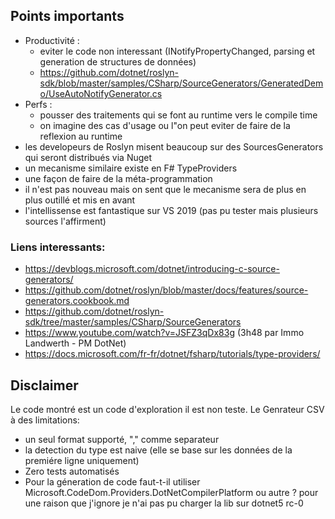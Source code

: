 ## Points importants

* Productivité : 
  * eviter le code non interessant (INotifyPropertyChanged, parsing et generation de structures de données)
  * https://github.com/dotnet/roslyn-sdk/blob/master/samples/CSharp/SourceGenerators/GeneratedDemo/UseAutoNotifyGenerator.cs
* Perfs : 
    * pousser des traitements qui se font au runtime vers le compile time
    * on imagine des cas d'usage ou l"on peut eviter de faire de la reflexion au runtime
* les developeurs de Roslyn misent beaucoup sur des SourcesGenerators qui seront distribués via Nuget
* un mecanisme similaire existe en F# TypeProviders
* une façon de faire de la méta-programmation
* il n'est pas nouveau mais on sent que le mecanisme sera de plus en plus outillé et mis en avant
* l'intellissense est fantastique sur VS 2019 (pas pu tester mais plusieurs sources l'affirment)

### Liens interessants:
* https://devblogs.microsoft.com/dotnet/introducing-c-source-generators/
* https://github.com/dotnet/roslyn/blob/master/docs/features/source-generators.cookbook.md
* https://github.com/dotnet/roslyn-sdk/tree/master/samples/CSharp/SourceGenerators
* https://www.youtube.com/watch?v=JSFZ3qDx83g (3h48 par Immo Landwerth - PM DotNet)
* https://docs.microsoft.com/fr-fr/dotnet/fsharp/tutorials/type-providers/


## Disclaimer

Le code montré est un code d'exploration il est non teste.
Le Genrateur CSV à des limitations:
* un seul format supporté, "," comme separateur
* la detection du type est naive (elle se base sur les données de la premiére ligne uniquement)
* Zero tests automatisés
* Pour la géneration de code faut-t-il utiliser Microsoft.CodeDom.Providers.DotNetCompilerPlatform ou autre ? pour une raison que j'ignore je n'ai pas pu charger la lib sur dotnet5 rc-0 
